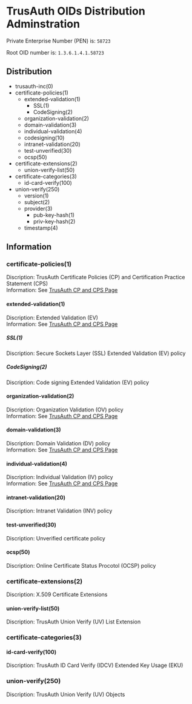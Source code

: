 # TrusAuth OIDs Distribution Adminstration
<!--
IANA REQUEST-99711
IANA MODIFY-11368
-->
Private Enterprise Number (PEN) is: `58723`

Root OID number is: `1.3.6.1.4.1.58723`

## Distribution

- trusauth-inc(0)
- certificate-policies(1)
  - extended-validation(1)
    - SSL(1)
    - CodeSigning(2)
  - organization-validation(2)
  - domain-validation(3)
  - individual-validation(4)
  - codesigning(10)
  - intranet-validation(20)
  - test-unverified(30)
  - ocsp(50)
- certificate-extensions(2)
  - union-verify-list(50)
- certificate-categories(3)
  - id-card-verify(100)
- union-verify(250)
  - version(1)
  - subject(2)
  - provider(3)
    - pub-key-hash(1)
    - priv-key-hash(2)
  - timestamp(4)

## Information
### certificate-policies(1)
Discription: TrusAuth Certificate Policies (CP) and Certification Practice Statement (CPS)<br>
Information: See [TrusAuth CP and CPS Page](http://www.trusauth.com/repository/)

#### extended-validation(1)
Discription: Extended Validation (EV) <br>
Information: See [TrusAuth CP and CPS Page](http://www.trusauth.com/repository/)

##### SSL(1)
Discription: Secure Sockets Layer (SSL) Extended Validation (EV) policy<br>

##### CodeSigning(2)
Discription: Code signing Extended Validation (EV) policy<br>

#### organization-validation(2)
Discription: Organization Validation (OV) policy<br>
Information: See [TrusAuth CP and CPS Page](http://www.trusauth.com/repository/)

#### domain-validation(3)
Discription: Domain Validation (DV) policy<br>
Information: See [TrusAuth CP and CPS Page](http://www.trusauth.com/repository/)

#### individual-validation(4)
Discription: Individual Validation (IV) policy<br>
Information: See [TrusAuth CP and CPS Page](http://www.trusauth.com/repository/)

#### intranet-validation(20)
Discription: Intranet Validation (INV) policy<br>

#### test-unverified(30)
Discription: Unverified certificate policy<br>

#### ocsp(50)
Discription: Online Certificate Status Procotol (OCSP) policy<br>

### certificate-extensions(2)
Discription: X.509 Certificate Extensions

#### union-verify-list(50)
Discription: TrusAuth Union Verify (UV) List Extension

### certificate-categories(3)

#### id-card-verify(100)
Discription: TrusAuth ID Card Verify (IDCV) Extended Key Usage (EKU)

### union-verify(250)
Discription: TrusAuth Union Verify (UV) Objects